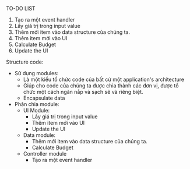 TO-DO LIST
1. Tạo ra một event handler
2. Lấy giá trị trong input value
3. Thêm mới item vào data structure của chúng ta.
4. Thêm item mới vào UI
5. Calculate Budget
6. Update the UI

Structure code:
- Sử dụng modules:
    + Là một kiểu tổ chức code của bất cứ một application's architecture
    + Giúp cho code của chúng ta được chia thành các đơn vị, được tổ chức một cách ngăn nắp và sạch sẽ và riêng biệt.
    + Encapsulate data
- Phân chia module:
    + UI Module:
        * Lấy giá trị trong input value
        * Thêm item mới vào UI
        * Update the UI
    + Data module:
        * Thêm mới item vào data structure của chúng ta.
        * Calculate Budget
    + Controller module
        * Tạo ra một event handler
